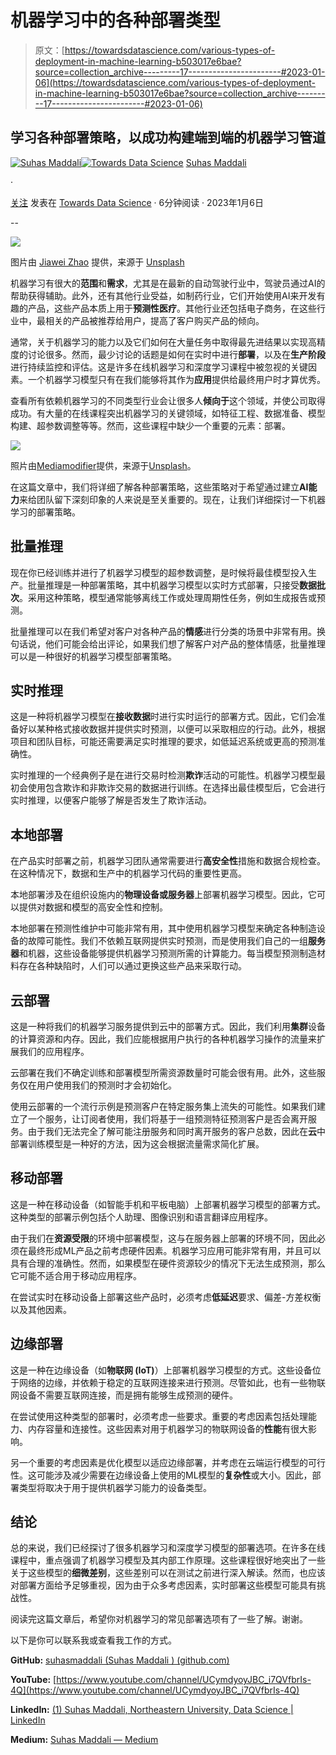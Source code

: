 # 机器学习中的各种部署类型

> 原文：[https://towardsdatascience.com/various-types-of-deployment-in-machine-learning-b503017e6bae?source=collection_archive---------17-----------------------#2023-01-06](https://towardsdatascience.com/various-types-of-deployment-in-machine-learning-b503017e6bae?source=collection_archive---------17-----------------------#2023-01-06)

## 学习各种部署策略，以成功构建端到端的机器学习管道

[](https://suhas-maddali007.medium.com/?source=post_page-----b503017e6bae--------------------------------)[![Suhas Maddali](../Images/933f27eab8ba9ee1f06ed2f24746d788.png)](https://suhas-maddali007.medium.com/?source=post_page-----b503017e6bae--------------------------------)[](https://towardsdatascience.com/?source=post_page-----b503017e6bae--------------------------------)[![Towards Data Science](../Images/a6ff2676ffcc0c7aad8aaf1d79379785.png)](https://towardsdatascience.com/?source=post_page-----b503017e6bae--------------------------------) [Suhas Maddali](https://suhas-maddali007.medium.com/?source=post_page-----b503017e6bae--------------------------------)

·

[关注](https://medium.com/m/signin?actionUrl=https%3A%2F%2Fmedium.com%2F_%2Fsubscribe%2Fuser%2F2a74f90399ae&operation=register&redirect=https%3A%2F%2Ftowardsdatascience.com%2Fvarious-types-of-deployment-in-machine-learning-b503017e6bae&user=Suhas+Maddali&userId=2a74f90399ae&source=post_page-2a74f90399ae----b503017e6bae---------------------post_header-----------) 发表在 [Towards Data Science](https://towardsdatascience.com/?source=post_page-----b503017e6bae--------------------------------) · 6分钟阅读 · 2023年1月6日[](https://medium.com/m/signin?actionUrl=https%3A%2F%2Fmedium.com%2F_%2Fvote%2Ftowards-data-science%2Fb503017e6bae&operation=register&redirect=https%3A%2F%2Ftowardsdatascience.com%2Fvarious-types-of-deployment-in-machine-learning-b503017e6bae&user=Suhas+Maddali&userId=2a74f90399ae&source=-----b503017e6bae---------------------clap_footer-----------)

--

[](https://medium.com/m/signin?actionUrl=https%3A%2F%2Fmedium.com%2F_%2Fbookmark%2Fp%2Fb503017e6bae&operation=register&redirect=https%3A%2F%2Ftowardsdatascience.com%2Fvarious-types-of-deployment-in-machine-learning-b503017e6bae&source=-----b503017e6bae---------------------bookmark_footer-----------)![](../Images/5aebe133a5f888bb2c8983f4938f860d.png)

图片由 [Jiawei Zhao](https://unsplash.com/@jiaweizhao?utm_source=medium&utm_medium=referral) 提供，来源于 [Unsplash](https://unsplash.com/?utm_source=medium&utm_medium=referral)

机器学习有很大的**范围**和**需求**，尤其是在最新的自动驾驶行业中，驾驶员通过AI的帮助获得辅助。此外，还有其他行业受益，如制药行业，它们开始使用AI来开发有趣的产品，这些产品本质上用于**预测性医疗**。其他行业还包括电子商务，在这些行业中，最相关的产品被推荐给用户，提高了客户购买产品的倾向。

通常，关于机器学习的能力以及它们如何在大量任务中取得最先进结果以实现高精度的讨论很多。然而，最少讨论的话题是如何在实时中进行**部署**，以及在**生产阶段**进行持续监控和评估。这是许多在线机器学习和深度学习课程中被忽视的关键因素。一个机器学习模型只有在我们能够将其作为**应用**提供给最终用户时才算优秀。

查看所有依赖机器学习的不同类型行业会让很多人**倾向于**这个领域，并使公司取得成功。有大量的在线课程突出机器学习的关键领域，如特征工程、数据准备、模型构建、超参数调整等等。然而，这些课程中缺少一个重要的元素：部署。

![](../Images/d13450975c5a376cc2f89ddba55b47f4.png)

照片由[Mediamodifier](https://unsplash.com/@mediamodifier?utm_source=medium&utm_medium=referral)提供，来源于[Unsplash](https://unsplash.com/?utm_source=medium&utm_medium=referral)。

在这篇文章中，我们将详细了解各种部署策略，这些策略对于希望通过建立**AI能力**来给团队留下深刻印象的人来说是至关重要的。现在，让我们详细探讨一下机器学习的部署策略。

## 批量推理

现在你已经训练并进行了机器学习模型的超参数调整，是时候将最佳模型投入生产。批量推理是一种部署策略，其中机器学习模型以实时方式部署，只接受**数据批次**。采用这种策略，模型通常能够离线工作或处理周期性任务，例如生成报告或预测。

批量推理可以在我们希望对客户对各种产品的**情感**进行分类的场景中非常有用。换句话说，他们可能会给出评论，如果我们想了解客户对产品的整体情感，批量推理可以是一种很好的机器学习模型部署策略。

## 实时推理

这是一种将机器学习模型在**接收数据**时进行实时运行的部署方式。因此，它们会准备好以某种格式接收数据并提供实时预测，以便可以采取相应的行动。此外，根据项目和团队目标，可能还需要满足实时推理的要求，如低延迟系统或更高的预测准确性。

实时推理的一个经典例子是在进行交易时检测**欺诈**活动的可能性。机器学习模型最初会使用包含欺诈和非欺诈交易的数据进行训练。在选择出最佳模型后，它会进行实时推理，以便客户能够了解是否发生了欺诈活动。

## 本地部署

在产品实时部署之前，机器学习团队通常需要进行**高安全性**措施和数据合规检查。在这种情况下，数据和生产中的机器学习代码的重要性更高。

本地部署涉及在组织设施内的**物理设备或服务器**上部署机器学习模型。因此，它可以提供对数据和模型的高安全性和控制。

本地部署在预测性维护中可能非常有用，其中使用机器学习模型来确定各种制造设备的故障可能性。我们不依赖互联网提供实时预测，而是使用我们自己的一组**服务器**和机器，这些设备能够提供机器学习预测所需的计算能力。每当模型预测制造材料存在各种缺陷时，人们可以通过更换这些产品来采取行动。

## 云部署

这是一种将我们的机器学习服务提供到云中的部署方式。因此，我们利用**集群**设备的计算资源和内存。因此，我们应能根据用户执行的各种机器学习操作的流量来扩展我们的应用程序。

云部署在我们不确定训练和部署模型所需资源数量时可能会很有用。此外，这些服务仅在用户使用我们的预测时才会初始化。

使用云部署的一个流行示例是预测客户在特定服务集上流失的可能性。如果我们建立了一个服务，让订阅者使用，我们将基于一组预测特征预测客户是否会离开服务。由于我们无法完全了解可能注册服务和同时离开服务的客户总数，因此在**云**中部署训练模型是一种好的方法，因为这会根据流量需求简化扩展。

## 移动部署

这是一种在移动设备（如智能手机和平板电脑）上部署机器学习模型的部署方式。这种类型的部署示例包括个人助理、图像识别和语言翻译应用程序。

由于我们在**资源受限**的环境中部署模型，这与在服务器上部署的环境不同，因此必须在最终形成ML产品之前考虑硬件因素。机器学习应用可能非常有用，并且可以具有合理的准确性。然而，如果模型在硬件资源较少的情况下无法生成预测，那么它可能不适合用于移动应用程序。

在尝试实时在移动设备上部署这些产品时，必须考虑**低延迟**要求、偏差-方差权衡以及其他因素。

## 边缘部署

这是一种在边缘设备（如**物联网 (IoT)**）上部署机器学习模型的方式。这些设备位于网络的边缘，并依赖于稳定的互联网连接来进行预测。尽管如此，也有一些物联网设备不需要互联网连接，而是拥有能够生成预测的硬件。

在尝试使用这种类型的部署时，必须考虑一些要求。重要的考虑因素包括处理能力、内存容量和连接性。这些因素对用于机器学习的物联网设备的**性能**有很大影响。

另一个重要的考虑因素是优化模型以适应边缘部署，并考虑在云端运行模型的可行性。这可能涉及减少需要在边缘设备上使用的ML模型的**复杂性**或大小。因此，部署类型将取决于用于提供机器学习能力的设备类型。

## 结论

总的来说，我们已经探讨了很多机器学习和深度学习模型的部署选项。在许多在线课程中，重点强调了机器学习模型及其内部工作原理。这些课程很好地突出了一些关于这些模型的**细微差别**，这些差别可以在测试之前进行深入解读。然而，也应该对部署方面给予足够重视，因为由于众多考虑因素，实时部署这些模型可能具有挑战性。

阅读完这篇文章后，希望你对机器学习的常见部署选项有了一些了解。谢谢。

以下是你可以联系我或查看我工作的方式。

**GitHub:** [suhasmaddali (Suhas Maddali ) (github.com)](https://github.com/suhasmaddali)

**YouTube:** [https://www.youtube.com/channel/UCymdyoyJBC_i7QVfbrIs-4Q](https://www.youtube.com/channel/UCymdyoyJBC_i7QVfbrIs-4Q)

**LinkedIn:** [(1) Suhas Maddali, Northeastern University, Data Science | LinkedIn](https://www.linkedin.com/in/suhas-maddali/)

**Medium:** [Suhas Maddali — Medium](https://suhas-maddali007.medium.com/)
